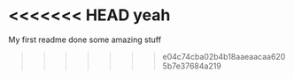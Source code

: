<<<<<<< HEAD
yeah
=======
My first readme
done some  amazing stuff
>>>>>>> e04c74cba02b4b18aaeaacaa6205b7e37684a219
